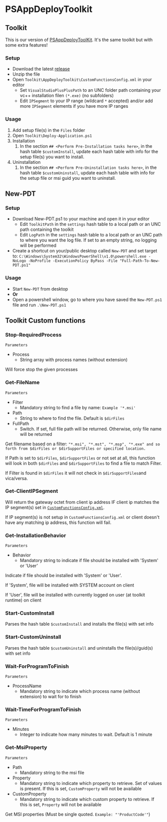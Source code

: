 ﻿# PSAppDeployToolkit

## Toolkit

This is our version of [PSAppDeployToolKit](https://github.com/PSAppDeployToolkit/PSAppDeployToolkit). It's the same toolkit but with some extra features!

### Setup

- Download the latest [release](https://github.com/vtfk/PSAppDeployToolkit/releases)
- Unzip the file
- Open `Toolkit\AppDeployToolkit\CustomFunctionsConfig.xml` in your editor
    - Set `VisualStudioPlusPlusPath` to an UNC folder path containing your vc++ installation filen `(*.exe)` (no subfolders)
    - Edit `IPSegment` to your IP range (wildcard `*` accepted) and/or add more `IPSegment` elements if you have more IP ranges

### Usage

1. Add setup file(s) in the `Files` folder
1. Open `Toolkit\Deploy-Application.ps1`
1. Installation
    1. In the section `## <Perform Pre-Installation tasks here>`, in the hash table `$customInstall`, update each hash table with info for the setup file(s) you want to install.
1. Uninstallation
    1. In the section `## <Perform Pre-Uninstallation tasks here>`, in the hash table `$customUninstall`, update each hash table with info for the setup file or msi guid you want to uninstall.

## New-PDT

### Setup

- Download New-PDT.ps1 to your machine and open it in your editor
    - Edit `ToolkitPath` in the `settings` hash table to a local path or an UNC path containing the toolkit
    - Edit `LogPath` in the `settings` hash table to a local path or an UNC path to where you want the log file. If set to an empty string, no logging will be performed
- Create a shortcut on your/public desktop called `New-PDT` and set target to: `C:\Windows\System32\WindowsPowerShell\v1.0\powershell.exe -NoLogo -NoProfile -ExecutionPolicy ByPass -File "Full-Path-To-New-PDT.ps1"`

### Usage

- Start `New-PDT` from desktop
- **Or** 
- Open a powershell window, go to where you have saved the `New-PDT.ps1` file and run `.\New-PDT.ps1`

## Toolkit Custom functions

### Stop-RequiredProcess

`Parameters`
- Process
    - String array with process names (without extension)

Will force stop the given processes

### Get-FileName

`Parameters`
- Filter
    - Mandatory string to find a file by name: `Example '*.msi'`
- Path
    - String to where to find the file. Default is `$dirFiles`
- FullPath
    - Switch. If set, full file path will be returned. Otherwise, only file name will be returned

Get filename based on a filter: `"*.msi", "*.mst", "*.msp", "*.exe" and so forth from $dirFiles or $dirSupportFiles or specified location.`

If Path is set to `$dirFiles`, `$dirSupportFiles` or not set at all, this function will look in both `$dirFiles` and `$dirSupportFiles` to find a file to match Filter.

If Filter is found in `$dirFiles` it will not check in `$dirSupportFiles`and vica/versa.

### Get-ClientIPSegment

Will return the gateway octet from client ip address IF client ip matches the IP segment(s) set in [`CustomFunctionsConfig.xml`](https://github.com/vtfk/PSAppDeployToolkit#setup).

If IP segment(s) is not setup in `CustomFunctionsConfig.xml` or client doesn't have any matching ip address, this function will fail.

### Get-InstallationBehavior

`Parameters`
- Behavior
    - Mandatory string to indicate if file should be installed with 'System' or 'User'

Indicate if file should be installed with 'System' or 'User'.

If 'System', file will be installed with SYSTEM account on client

If 'User', file will be installed with currently logged on user (at toolkit runtime) on client

### Start-CustomInstall

Parses the hash table `$customInstall` and installs the file(s) with set info

### Start-CustomUninstall

Parses the hash table `$customUninstall` and uninstalls the file(s)/guid(s) with set info

### Wait-ForProgramToFinish

`Parameters`
- ProcessName
    - Mandatory string to indicate which process name (without extension) to wait for to finish

### Wait-TimeForProgramToFinish

`Parameters`
- Minutes
    - Integer to indicate how many minutes to wait. Default is 1 minute

### Get-MsiProperty

`Parameters`
- Path
    - Mandatory string to the msi file
- Property
    - Mandatory string to indicate which property to retrieve. Set of values is present. If this is set, `CustomProperty` will not be available
- CustomProperty
    - Mandatory string to indicate which custom property to retrieve. If this is set, `Property` will not be available

Get MSI properties (Must be single quoted. `Example: "'ProductCode'"`)